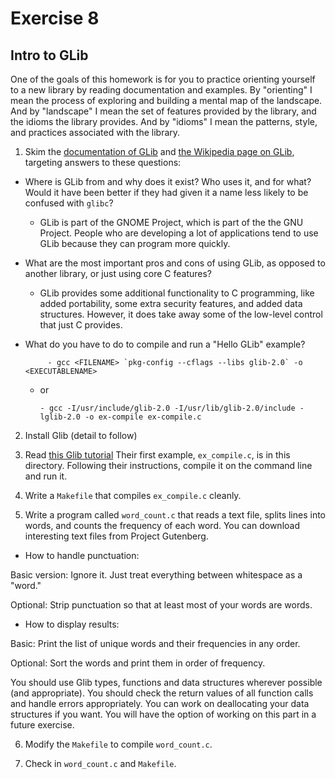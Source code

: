 # Exercise 8

## Intro to GLib

One of the goals of this homework is for you to practice orienting yourself to a new library by reading documentation and examples.  By "orienting" I mean the process of exploring and building a mental map of the landscape.  And by "landscape" I mean the set of features provided by the library, and the idioms the library provides.  And by "idioms" I mean the patterns, style, and practices associated with the library.

1) Skim the [documentation of GLib](https://developer.gnome.org/glib/stable/index.html) and [the Wikipedia page on GLib](https://en.wikipedia.org/wiki/GLib), targeting answers to these questions:

*  Where is GLib from and why does it exist?  Who uses it, and for what?  Would it have been better if they had given it a name less likely to be confused with `glibc`?

      - GLib is part of the GNOME Project, which is part of the the GNU Project. People who are developing a lot of applications tend to use GLib because they can program more quickly.

*  What are the most important pros and cons of using GLib, as opposed to another library, or just using core C features?

      -   GLib provides some additional functionality to C programming, like added portability, some extra security features, and added data structures. However, it does take away some of the low-level control that just C provides.

*  What do you have to do to compile and run a "Hello GLib" example?

            - gcc <FILENAME> `pkg-config --cflags --libs glib-2.0` -o <EXECUTABLENAME> 
      - or
      
            - gcc -I/usr/include/glib-2.0 -I/usr/lib/glib-2.0/include -lglib-2.0 -o ex-compile ex-compile.c

2) Install Glib (detail to follow)

3) Read [this Glib tutorial](http://www.ibm.com/developerworks/linux/tutorials/l-glib/) Their first example, `ex_compile.c`, is in this directory. Following their instructions, compile it on the command line and run it.

4) Write a `Makefile` that compiles `ex_compile.c` cleanly.

5) Write a program called `word_count.c` that reads a text file, splits lines into words, and counts the frequency of each word.  You can download interesting text files from Project Gutenberg.

*  How to handle punctuation:  

Basic version: Ignore it.  Just treat everything between whitespace as a "word."

Optional: Strip punctuation so that at least most of your words are words.

* How to display results:

Basic: Print the list of unique words and their frequencies in any order.

Optional: Sort the words and print them in order of frequency.

You should use Glib types, functions and data structures wherever possible (and appropriate).  You should check the return values of all function calls and handle errors appropriately.  You can work on deallocating your data structures if you want.  You will have the option of working on this part in a future exercise.

6) Modify the `Makefile` to compile `word_count.c`.

7) Check in `word_count.c` and `Makefile`.
